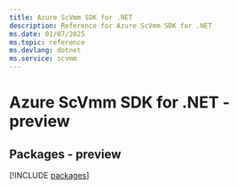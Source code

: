 ```yaml
---
title: Azure ScVmm SDK for .NET
description: Reference for Azure ScVmm SDK for .NET
ms.date: 01/07/2025
ms.topic: reference
ms.devlang: dotnet
ms.service: scvmm
---
```

# Azure ScVmm SDK for .NET - preview
## Packages - preview
[!INCLUDE [packages](scvmm-index.md)]